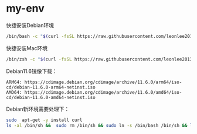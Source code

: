 # my-env

快捷安装Debian环境
```bash
/bin/bash -c "$(curl -fsSL https://raw.githubusercontent.com/leonlee2013/my-env/main/debian_install.sh)"
```
快捷安装Mac环境
```bash
/bin/zsh -c "$(curl -fsSL https://raw.githubusercontent.com/leonlee2013/my-env/main/mac_install.sh)"
```
Debian11.6镜像下载：
```
ARM64: https://cdimage.debian.org/cdimage/archive/11.6.0/arm64/iso-cd/debian-11.6.0-arm64-netinst.iso
AMD64: https://cdimage.debian.org/cdimage/archive/11.6.0/amd64/iso-cd/debian-11.6.0-amd64-netinst.iso
```
Debian新环境需要处理下：
```bash
sudo  apt-get -y install curl
ls -al /bin/sh &&  sudo rm /bin/sh && sudo ln -s /bin/bash /bin/sh && ls -al /bin/sh
```
